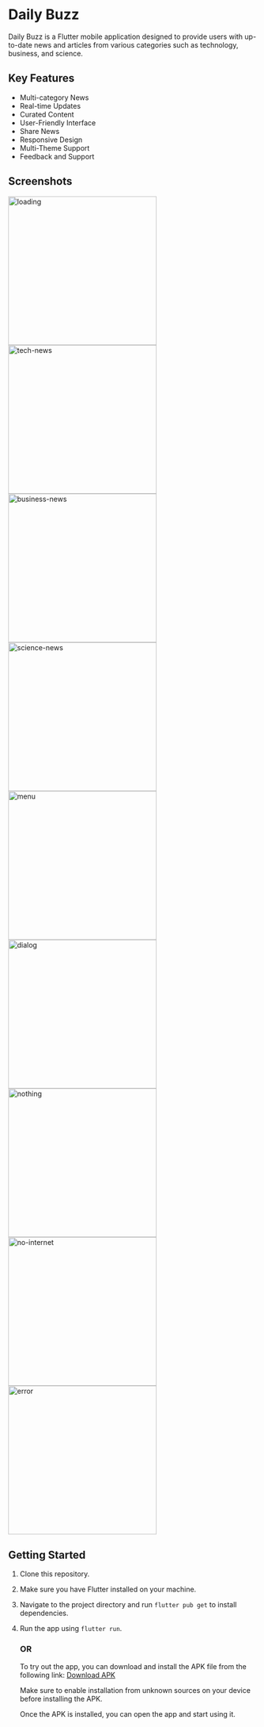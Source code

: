 # Daily Buzz

Daily Buzz is a Flutter mobile application designed to provide users with up-to-date news and articles from various categories such as technology, business, and science.

## Key Features
- Multi-category News
- Real-time Updates
- Curated Content
- User-Friendly Interface
- Share News
- Responsive Design
- Multi-Theme Support
- Feedback and Support

## Screenshots
<img src="assets/images/screenshots/loading.png" alt="loading" width="300" />
<img src="assets/images/screenshots/tech-news.png" alt="tech-news" width="300" />
<img src="assets/images/screenshots/business-news.png" alt="business-news" width="300" />
<img src="assets/images/screenshots/science-news.png" alt="science-news" width="300" />
<img src="assets/images/screenshots/menu.png" alt="menu" width="300" />
<img src="assets/images/screenshots/dialog.png" alt="dialog" width="300" />
<img src="assets/images/screenshots/nothing.png" alt="nothing" width="300" />
<img src="assets/images/screenshots/no-internet.png" alt="no-internet" width="300" />
<img src="assets/images/screenshots/error.png" alt="error" width="300" />

## Getting Started
1. Clone this repository.
2. Make sure you have Flutter installed on your machine.
3. Navigate to the project directory and run `flutter pub get` to install dependencies.
4. Run the app using `flutter run`.

    ### OR

    To try out the app, you can download and install the APK file from the following link:
    [Download APK](https://drive.google.com/file/d/1CD1behXavh7kOw6JtUXhjXKlK6nt9N7G/view?usp=sharing)
    
    Make sure to enable installation from unknown sources on your device before installing the APK.
    
    Once the APK is installed, you can open the app and start using it.
